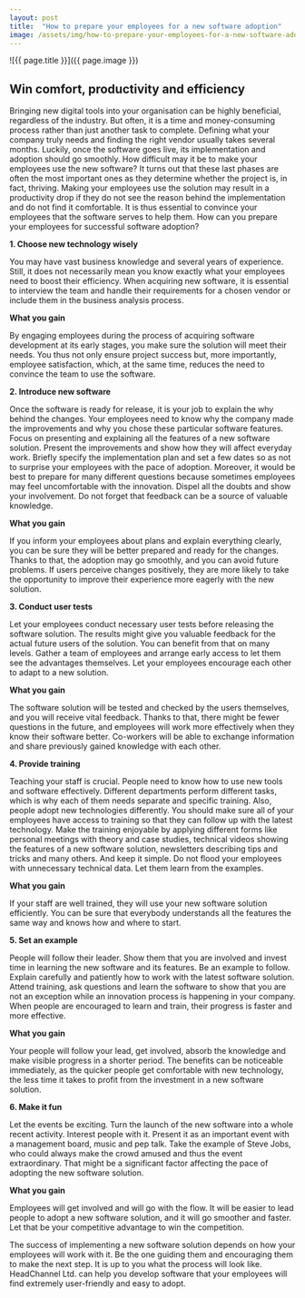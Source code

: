 ```yaml
---
layout: post
title:  "How to prepare your employees for a new software adoption"
image: /assets/img/how-to-prepare-your-employees-for-a-new-software-adoption.jpg
---
```


![{{ page.title }}]({{ page.image }})

## Win comfort, productivity and efficiency
Bringing new digital tools into your organisation can be highly beneficial, regardless of the industry. But often, it is a time and money-consuming process rather than just another task to complete. Defining what your company truly needs and finding the right vendor usually takes several months. Luckily, once the software goes live, its implementation and adoption should go smoothly. How difficult may it be to make your employees use the new software? It turns out that these last phases are often the most important ones as they determine whether the project is, in fact, thriving. Making your employees use the solution may result in a productivity drop if they do not see the reason behind the implementation and do not find it comfortable. It is thus essential to convince your employees that the software serves to help them. How can you prepare your employees for successful software adoption?

**1. Choose new technology wisely**

You may have vast business knowledge and several years of experience. Still, it does not necessarily mean you know exactly what your employees need to boost their efficiency. When acquiring new software, it is essential to interview the team and handle their requirements for a chosen vendor or include them in the business analysis process.

**What you gain**

By engaging employees during the process of acquiring software development at its early stages, you make sure the solution will meet their needs. You thus not only ensure project success but, more importantly, employee satisfaction, which, at the same time, reduces the need to convince the team to use the software.

**2. Introduce new software**

Once the software is ready for release, it is your job to explain the why behind the changes. Your employees need to know why the company made the improvements and why you chose these particular software features. Focus on presenting and explaining all the features of a new software solution. Present the improvements and show how they will affect everyday work. Briefly specify the implementation plan and set a few dates so as not to surprise your employees with the pace of adoption.
Moreover, it would be best to prepare for many different questions because sometimes employees may feel uncomfortable with the innovation. Dispel all the doubts and show your involvement. Do not forget that feedback can be a source of valuable knowledge.

**What you gain**

If you inform your employees about plans and explain everything clearly, you can be sure they will be better prepared and ready for the changes. Thanks to that, the adoption may go smoothly, and you can avoid future problems. If users perceive changes positively, they are more likely to take the opportunity to improve their experience more eagerly with the new solution.

**3. Conduct user tests**

Let your employees conduct necessary user tests before releasing the software solution. The results might give you valuable feedback for the actual future users of the solution. You can benefit from that on many levels. Gather a team of employees and arrange early access to let them see the advantages themselves. Let your employees encourage each other to adapt to a new solution.

**What you gain**

The software solution will be tested and checked by the users themselves, and you will receive vital feedback. Thanks to that, there might be fewer questions in the future, and employees will work more effectively when they know their software better. Co-workers will be able to exchange information and share previously gained knowledge with each other.

**4. Provide training**

Teaching your staff is crucial. People need to know how to use new tools and software effectively. Different departments perform different tasks, which is why each of them needs separate and specific training. Also, people adopt new technologies differently. You should make sure all of your employees have access to training so that they can follow up with the latest technology.
Make the training enjoyable by applying different forms like personal meetings with theory and case studies, technical videos showing the features of a new software solution, newsletters describing tips and tricks and many others. And keep it simple. Do not flood your employees with unnecessary technical data. Let them learn from the examples.

**What you gain**

If your staff are well trained, they will use your new software solution efficiently. You can be sure that everybody understands all the features the same way and knows how and where to start.

**5. Set an example**

People will follow their leader. Show them that you are involved and invest time in learning the new software and its features. Be an example to follow. Explain carefully and patiently how to work with the latest software solution. Attend training, ask questions and learn the software to show that you are not an exception while an innovation process is happening in your company. When people are encouraged to learn and train, their progress is faster and more effective.  

**What you gain**

Your people will follow your lead, get involved, absorb the knowledge and make visible progress in a shorter period. The benefits can be noticeable immediately, as the quicker people get comfortable with new technology, the less time it takes to profit from the investment in a new software solution.

**6. Make it fun**

Let the events be exciting. Turn the launch of the new software into a whole recent activity. Interest people with it. Present it as an important event with a management board, music and pep talk. Take the example of Steve Jobs, who could always make the crowd amused and thus the event extraordinary. That might be a significant factor affecting the pace of adopting the new software solution.

**What you gain**

Employees will get involved and will go with the flow. It will be easier to lead people to adopt a new software solution, and it will go smoother and faster. Let that be your competitive advantage to win the competition.

The success of implementing a new software solution depends on how your employees will work with it. Be the one guiding them and encouraging them to make the next step. It is up to you what the process will look like. HeadChannel Ltd. can help you develop software that your employees will find extremely user-friendly and easy to adopt.
